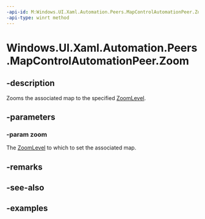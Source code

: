 ```yaml
---
-api-id: M:Windows.UI.Xaml.Automation.Peers.MapControlAutomationPeer.Zoom(System.Double)
-api-type: winrt method
---
```


<!-- Method syntax.
public void MapControlAutomationPeer.Zoom(Double zoom)
-->

# Windows.UI.Xaml.Automation.Peers.MapControlAutomationPeer.Zoom

## -description
Zooms the associated map to the specified [ZoomLevel](https://docs.microsoft.com/uwp/api/windows.ui.xaml.controls.maps.mapcontrol.ZoomLevel).  

## -parameters

### -param zoom
The [ZoomLevel](https://docs.microsoft.com/uwp/api/windows.ui.xaml.controls.maps.mapcontrol.ZoomLevel) to which to set the associated map.  

## -remarks

## -see-also

## -examples

